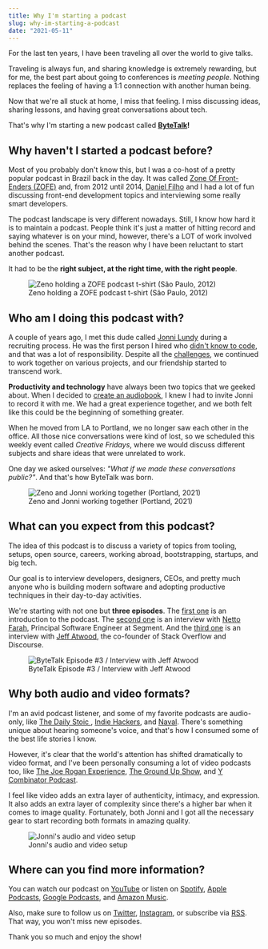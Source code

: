 ```yaml
---
title: Why I'm starting a podcast
slug: why-im-starting-a-podcast
date: "2021-05-11"
---
```


For the last ten years, I have been traveling all over the world to give talks.

Traveling is always fun, and sharing knowledge is extremely rewarding, but for me, the best part about going to conferences is _meeting people_. Nothing replaces the feeling of having a 1:1 connection with another human being.

Now that we're all stuck at home, I miss that feeling. I miss discussing ideas, sharing lessons, and having great conversations about tech.

That's why I'm starting a new podcast called **[ByteTalk](https://bytetalkpodcast.com)!**

## Why haven't I started a podcast before?

Most of you probably don't know this, but I was a co-host of a pretty popular podcast in Brazil back in the day. It was called [Zone Of Front-Enders (ZOFE)](https://zofe.com.br) and, from 2012 until 2014, [Daniel Filho](https://twitter.com/danielfilho) and I had a lot of fun discussing front-end development topics and interviewing some really smart developers.

The podcast landscape is very different nowadays. Still, I know how hard it is to maintain a podcast. People think it's just a matter of hitting record and saying whatever is on your mind, however, there's a LOT of work involved behind the scenes. That's the reason why I have been reluctant to start another podcast.

It had to be the **right subject, at the right time, with the right people**.

<figure>
    <img src="/static/img/posts/why-im-starting-a-podcast-4.jpg" class="post-image-full" alt="Zeno holding a ZOFE podcast t-shirt (São Paulo, 2012)">
    <figcaption class="post-image-caption">Zeno holding a ZOFE podcast t-shirt (São Paulo, 2012)</figcaption>
</figure>

## Who am I doing this podcast with?

A couple of years ago, I met this dude called [Jonni Lundy](https://twitter.com/jonnilundy) during a recruiting process. He was the first person I hired who [didn't know to code](/hiring-someone-who-doesnt-know-how-to-code), and that was a lot of responsibility. Despite all the [challenges](https://medium.com/@jonnilundy/first-100-days-the-story-cea9d590f63b), we continued to work together on various projects, and our friendship started to transcend work.

**Productivity and technology** have always been two topics that we geeked about. When I decided to [create an audiobook](https://14habits.com), I knew I had to invite Jonni to record it with me. We had a great experience together, and we both felt like this could be the beginning of something greater.

When he moved from LA to Portland, we no longer saw each other in the office. All those nice conversations were kind of lost, so we scheduled this weekly event called _Creative Fridays_, where we would discuss different subjects and share ideas that were unrelated to work.

One day we asked ourselves: _"What if we made these conversations public?"_. And that's how ByteTalk was born.

<figure>
    <img src="/static/img/posts/why-im-starting-a-podcast-1.jpg" class="post-image-full" alt="Zeno and Jonni working together (Portland, 2021)">
    <figcaption class="post-image-caption">Zeno and Jonni working together (Portland, 2021)</figcaption>
</figure>

## What can you expect from this podcast?

The idea of this podcast is to discuss a variety of topics from tooling, setups, open source, careers, working abroad, bootstrapping, startups, and big tech.

Our goal is to interview developers, designers, CEOs, and pretty much anyone who is building modern software and adopting productive techniques in their day-to-day activities.

We're starting with not one but **three episodes**. The [first one](https://bytetalkpodcast.com/1) is an introduction to the podcast. The [second one](https://bytetalkpodcast.com/2) is an interview with [Netto Farah](https://twitter.com/nettofarah), Principal Software Engineer at Segment. And the [third one](https://bytetalkpodcast.com/3) is an interview with [Jeff Atwood](https://twitter.com/codinghorror), the co-founder of Stack Overflow and Discourse.

<figure>
    <img src="/static/img/posts/why-im-starting-a-podcast-3.png" class="post-image-full" alt="ByteTalk Episode #3 / Interview with Jeff Atwood">
    <figcaption class="post-image-caption">ByteTalk Episode #3 / Interview with Jeff Atwood</figcaption>
</figure>

## Why both audio and video formats?

I'm an avid podcast listener, and some of my favorite podcasts are audio-only, like [The Daily Stoic
](https://open.spotify.com/show/7fY99FB3bNyn7nEdXCoBeB), [Indie Hackers](https://open.spotify.com/show/4ex8hmrHCPvPohKJb3wsuC), and [Naval](https://open.spotify.com/show/7qZAVw03FuurfYnWIWwkHY). There's something unique about hearing someone's voice, and that's how I consumed some of the best life stories I know.

However, it's clear that the world's attention has shifted dramatically to video format, and I've been personally consuming a lot of video podcasts too, like [The Joe Rogan Experience](https://www.youtube.com/watch?v=dC6tQLPs2ak&list=PLTzRFr8g1XSyzsZ74FQr_3FYjmJBU3_ff&ab_channel=JREClips), [The Ground Up Show](https://www.youtube.com/playlist?list=PLXKuahfdkl6zi3mXUN35__u30yFbjl5zh), and [Y Combinator Podcast](https://www.youtube.com/playlist?list=PLQ-uHSnFig5PACZiyiDk1O24Zm9wxAEUi).

I feel like video adds an extra layer of authenticity, intimacy, and expression. It also adds an extra layer of complexity since there's a higher bar when it comes to image quality. Fortunately, both Jonni and I got all the necessary gear to start recording both formats in amazing quality.

<figure>
    <img src="/static/img/posts/why-im-starting-a-podcast-2.jpg" class="post-image-full" alt="Jonni's audio and video setup">
    <figcaption class="post-image-caption">Jonni's audio and video setup</figcaption>
</figure>

## Where can you find more information?

You can watch our podcast on [YouTube](https://www.youtube.com/channel/UCsQshwH9tvDddsbI-T2X-8A) or listen on [Spotify](https://open.spotify.com/show/1G9X747zxYoatabp4Qnv11), [Apple Podcasts](https://podcasts.apple.com/us/podcast/bytetalk/id1566957074), [Google Podcasts](https://podcasts.google.com/feed/aHR0cHM6Ly9mZWVkcy50cmFuc2lzdG9yLmZtL2J5dGV0YWxr), and [Amazon Music](https://music.amazon.com/podcasts/456b55ad-c213-4042-8c97-f7f726fa81bc).

Also, make sure to follow us on [Twitter](https://twitter.com/ByteTalkPodcast), [Instagram](https://www.instagram.com/ByteTalkPodcast/), or subscribe via [RSS](https://feeds.transistor.fm/bytetalk). That way, you won't miss new episodes.

Thank you so much and enjoy the show!
